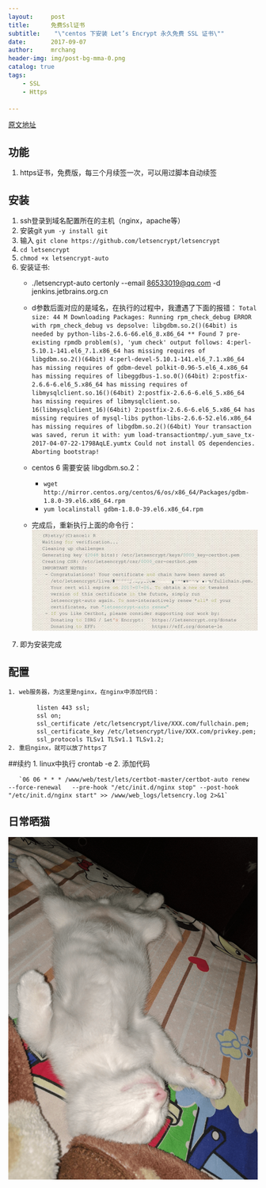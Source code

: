 ```yaml
---
layout:     post
title:      免费Ssl证书
subtitle:    "\"centos 下安装 Let’s Encrypt 永久免费 SSL 证书\""
date:       2017-09-07
author:     mrchang
header-img: img/post-bg-mma-0.png
catalog: true
tags:
    - SSL
    - Https
   
---
```

[原文地址](http://www.fancyecommerce.com/2017/04/07/centos-%E4%B8%8B%E5%AE%89%E8%A3%85-lets-encrypt-%E6%B0%B8%E4%B9%85%E5%85%8D%E8%B4%B9-ssl-%E8%AF%81%E4%B9%A6/)
## 功能
1. https证书，免费版，每三个月续签一次，可以用过脚本自动续签

## 安装
1. ssh登录到域名配置所在的主机（nginx，apache等）
2. 安装git `yum -y install git`
3. 输入 `git clone https://github.com/letsencrypt/letsencrypt`
4. `cd letsencrypt`
5. `chmod +x letsencrypt-auto`
6. 安装证书:
	* ./letsencrypt-auto certonly  --email 86533019@qq.com -d jenkins.jetbrains.org.cn
	* d参数后面对应的是域名，在执行的过程中，我遭遇了下面的报错：
	 `Total size: 44 M
    Downloading Packages:
    Running rpm_check_debug
    ERROR with rpm_check_debug vs depsolve:
    libgdbm.so.2()(64bit) is needed by python-libs-2.6.6-66.el6_8.x86_64
    ** Found 7 pre-existing rpmdb problem(s), 'yum check' output follows:
    4:perl-5.10.1-141.el6_7.1.x86_64 has missing requires of libgdbm.so.2()(64bit)
    4:perl-devel-5.10.1-141.el6_7.1.x86_64 has missing requires of gdbm-devel
    polkit-0.96-5.el6_4.x86_64 has missing requires of libeggdbus-1.so.0()(64bit)
    2:postfix-2.6.6-6.el6_5.x86_64 has missing requires of libmysqlclient.so.16()(64bit)
    2:postfix-2.6.6-6.el6_5.x86_64 has missing requires of libmysqlclient.so.	 16(libmysqlclient_16)(64bit)
    2:postfix-2.6.6-6.el6_5.x86_64 has missing requires of mysql-libs
    python-libs-2.6.6-52.el6.x86_64 has missing requires of libgdbm.so.2()(64bit)
    Your transaction was saved, rerun it with: yum load-transactiontmp/.yum_save_tx-2017-04-07-22-1798AqLE.yumtx
    Could not install OS dependencies. Aborting bootstrap!`
	* centos 6 需要安装 libgdbm.so.2：
		* `wget http://mirror.centos.org/centos/6/os/x86_64/Packages/gdbm-1.8.0-39.el6.x86_64.rpm`
       * `yum localinstall gdbm-1.8.0-39.el6.x86_64.rpm`
   
	* 完成后，重新执行上面的命令行：
![](../img/17-9-7/37482036.jpg)
7. 即为安装完成
## 配置
	1. web服务器，为这里是nginx，在nginx中添加代码：
	
            listen 443 ssl;
            ssl on;
            ssl_certificate /etc/letsencrypt/live/XXX.com/fullchain.pem;
            ssl_certificate_key /etc/letsencrypt/live/XXX.com/privkey.pem;
            ssl_protocols TLSv1 TLSv1.1 TLSv1.2; 
    2. 重启nginx，就可以放了https了
##续约
	1. linux中执行 crontab -e
	2. 添加代码
	 
	   `06 06 * * * /www/web/test/lets/certbot-master/certbot-auto renew   --force-renewal   --pre-hook "/etc/init.d/nginx stop" --post-hook "/etc/init.d/nginx start" >> /www/web_logs/letsencry.log 2>&1` 


## 日常晒猫

![](../img/17-9-9/40399138.jpg)